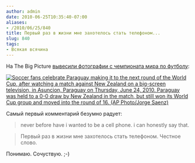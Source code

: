 ```yaml
---
author: admin
date: 2010-06-25T10:35:40-07:00
aliases:
- /2010/06/25/840
title: Первый раз в жизни мне захотелось стать телефоном...
slug: 840
tags:
- Всякая всячина
---
```


На The Big Picture [вывесили фотографии с чемпионата мира по футболу](http://www.boston.com/bigpicture/2010/06/halfway_in_-_2010_world_cup.html):

[![Soccer fans celebrate Paraguay making it to the next round of the World Cup, after watching a match against New Zealand on a big-screen television, in Asuncion, Paraguay on Thursday, June 24, 2010. Paraguay was held to a 0-0 draw by New Zealand in the match, but still won its World Cup group and moved into the round of 16. (AP Photo/Jorge Saenz)](/2010/06/w18_24042095.jpg)](http://www.boston.com/bigpicture/2010/06/halfway_in_-_2010_world_cup.html#photo18)

Самый первый комментарий безумно радует:

> never before have i wanted to be a cell phone. i can honestly say that.

> Первый раз в жизни мне захотелось стать телефоном. Честное слово.

Понимаю. Сочуствую. ;-)

